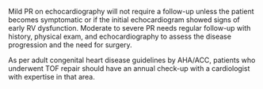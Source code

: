 Mild PR on echocardiography will not require a follow-up unless the patient becomes symptomatic or if the initial echocardiogram showed signs of early RV dysfunction. Moderate to severe PR needs regular follow-up with history, physical exam, and echocardiography to assess the disease progression and the need for surgery.

As per adult congenital heart disease guidelines by AHA/ACC, patients who underwent TOF repair should have an annual check-up with a cardiologist with expertise in that area.